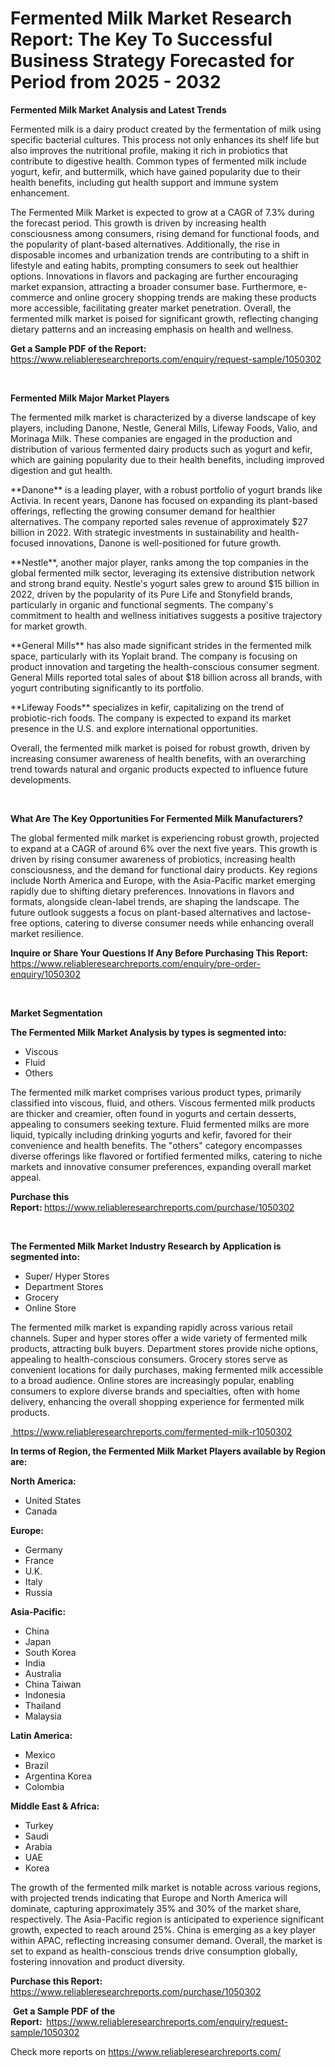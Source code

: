 <p><h1>Fermented Milk Market Research Report: The Key To Successful Business Strategy Forecasted for Period from 2025 - 2032</h1></p><p><strong>Fermented Milk Market Analysis and Latest Trends</strong></p>
<p><p>Fermented milk is a dairy product created by the fermentation of milk using specific bacterial cultures. This process not only enhances its shelf life but also improves the nutritional profile, making it rich in probiotics that contribute to digestive health. Common types of fermented milk include yogurt, kefir, and buttermilk, which have gained popularity due to their health benefits, including gut health support and immune system enhancement.</p><p>The Fermented Milk Market is expected to grow at a CAGR of 7.3% during the forecast period. This growth is driven by increasing health consciousness among consumers, rising demand for functional foods, and the popularity of plant-based alternatives. Additionally, the rise in disposable incomes and urbanization trends are contributing to a shift in lifestyle and eating habits, prompting consumers to seek out healthier options. Innovations in flavors and packaging are further encouraging market expansion, attracting a broader consumer base. Furthermore, e-commerce and online grocery shopping trends are making these products more accessible, facilitating greater market penetration. Overall, the fermented milk market is poised for significant growth, reflecting changing dietary patterns and an increasing emphasis on health and wellness.</p></p>
<p><strong>Get a Sample PDF of the Report:&nbsp;</strong> <a href="https://www.reliableresearchreports.com/enquiry/request-sample/1050302?utm_campaign=2203&utm_medium=2&utm_source=Github&utm_content=ia&utm_term=14022025&utm_id=fermented-milk">https://www.reliableresearchreports.com/enquiry/request-sample/1050302</a></p>
<p>&nbsp;</p>
<p><strong>Fermented Milk Major Market Players</strong></p>
<p><p>The fermented milk market is characterized by a diverse landscape of key players, including Danone, Nestle, General Mills, Lifeway Foods, Valio, and Morinaga Milk. These companies are engaged in the production and distribution of various fermented dairy products such as yogurt and kefir, which are gaining popularity due to their health benefits, including improved digestion and gut health.</p><p>**Danone** is a leading player, with a robust portfolio of yogurt brands like Activia. In recent years, Danone has focused on expanding its plant-based offerings, reflecting the growing consumer demand for healthier alternatives. The company reported sales revenue of approximately $27 billion in 2022. With strategic investments in sustainability and health-focused innovations, Danone is well-positioned for future growth.</p><p>**Nestle**, another major player, ranks among the top companies in the global fermented milk sector, leveraging its extensive distribution network and strong brand equity. Nestle's yogurt sales grew to around $15 billion in 2022, driven by the popularity of its Pure Life and Stonyfield brands, particularly in organic and functional segments. The company's commitment to health and wellness initiatives suggests a positive trajectory for market growth.</p><p>**General Mills** has also made significant strides in the fermented milk space, particularly with its Yoplait brand. The company is focusing on product innovation and targeting the health-conscious consumer segment. General Mills reported total sales of about $18 billion across all brands, with yogurt contributing significantly to its portfolio.</p><p>**Lifeway Foods** specializes in kefir, capitalizing on the trend of probiotic-rich foods. The company is expected to expand its market presence in the U.S. and explore international opportunities.</p><p>Overall, the fermented milk market is poised for robust growth, driven by increasing consumer awareness of health benefits, with an overarching trend towards natural and organic products expected to influence future developments.</p></p>
<p>&nbsp;</p>
<p><strong>What Are The Key Opportunities For Fermented Milk Manufacturers?</strong></p>
<p><p>The global fermented milk market is experiencing robust growth, projected to expand at a CAGR of around 6% over the next five years. This growth is driven by rising consumer awareness of probiotics, increasing health consciousness, and the demand for functional dairy products. Key regions include North America and Europe, with the Asia-Pacific market emerging rapidly due to shifting dietary preferences. Innovations in flavors and formats, alongside clean-label trends, are shaping the landscape. The future outlook suggests a focus on plant-based alternatives and lactose-free options, catering to diverse consumer needs while enhancing overall market resilience.</p></p>
<p><strong>Inquire or Share Your Questions If Any Before Purchasing This Report:</strong> <a href="https://www.reliableresearchreports.com/enquiry/pre-order-enquiry/1050302?utm_campaign=2203&utm_medium=2&utm_source=Github&utm_content=ia&utm_term=14022025&utm_id=fermented-milk">https://www.reliableresearchreports.com/enquiry/pre-order-enquiry/1050302</a></p>
<p>&nbsp;</p>
<p><strong>Market Segmentation</strong></p>
<p><strong>The Fermented Milk Market Analysis by types is segmented into:</strong></p>
<p><ul><li>Viscous</li><li>Fluid</li><li>Others</li></ul></p>
<p><p>The fermented milk market comprises various product types, primarily classified into viscous, fluid, and others. Viscous fermented milk products are thicker and creamier, often found in yogurts and certain desserts, appealing to consumers seeking texture. Fluid fermented milks are more liquid, typically including drinking yogurts and kefir, favored for their convenience and health benefits. The "others" category encompasses diverse offerings like flavored or fortified fermented milks, catering to niche markets and innovative consumer preferences, expanding overall market appeal.</p></p>
<p><strong>Purchase this Report:&nbsp;</strong><a href="https://www.reliableresearchreports.com/purchase/1050302?utm_campaign=2203&utm_medium=2&utm_source=Github&utm_content=ia&utm_term=14022025&utm_id=fermented-milk">https://www.reliableresearchreports.com/purchase/1050302</a></p>
<p>&nbsp;</p>
<p><strong>The Fermented Milk Market Industry Research by Application is segmented into:</strong></p>
<p><ul><li>Super/ Hyper Stores</li><li>Department Stores</li><li>Grocery</li><li>Online Store</li></ul></p>
<p><p>The fermented milk market is expanding rapidly across various retail channels. Super and hyper stores offer a wide variety of fermented milk products, attracting bulk buyers. Department stores provide niche options, appealing to health-conscious consumers. Grocery stores serve as convenient locations for daily purchases, making fermented milk accessible to a broad audience. Online stores are increasingly popular, enabling consumers to explore diverse brands and specialties, often with home delivery, enhancing the overall shopping experience for fermented milk products.</p></p>
<p><a href="https://www.reliableresearchreports.com/fermented-milk-r1050302?utm_campaign=2203&utm_medium=2&utm_source=Github&utm_content=ia&utm_term=14022025&utm_id=fermented-milk">&nbsp;https://www.reliableresearchreports.com/fermented-milk-r1050302</a></p>
<p><strong>In terms of Region, the Fermented Milk Market Players available by Region are:</strong></p>
<p>
    <p> <strong> North America: </strong>
        <ul>
            <li>United States</li>
            <li>Canada</li>
        </ul>
        </p> 
    <p> <strong> Europe: </strong>
        <ul>
            <li>Germany</li>
            <li>France</li>
            <li>U.K.</li>
            <li>Italy</li>
            <li>Russia</li>
        </ul>
        </p> 
    <p> <strong> Asia-Pacific: </strong>
        <ul>
            <li>China</li>
            <li>Japan</li>
            <li>South Korea</li>
            <li>India</li>
            <li>Australia</li>
            <li>China Taiwan</li>
            <li>Indonesia</li>
            <li>Thailand</li>
            <li>Malaysia</li>
        </ul>
        </p> 
    <p> <strong> Latin America: </strong>
        <ul>
            <li>Mexico</li>
            <li>Brazil</li>
            <li>Argentina Korea</li>
            <li>Colombia</li>
        </ul>
        </p> 
    <p> <strong> Middle East & Africa: </strong>
        <ul>
            <li>Turkey</li>
            <li>Saudi</li>
            <li>Arabia</li>
            <li>UAE</li>
            <li>Korea</li>
        </ul>
    </p>
    </p>
<p><p>The growth of the fermented milk market is notable across various regions, with projected trends indicating that Europe and North America will dominate, capturing approximately 35% and 30% of the market share, respectively. The Asia-Pacific region is anticipated to experience significant growth, expected to reach around 25%. China is emerging as a key player within APAC, reflecting increasing consumer demand. Overall, the market is set to expand as health-conscious trends drive consumption globally, fostering innovation and product diversity.</p></p>
<p><strong>Purchase this Report: </strong><a href="https://www.reliableresearchreports.com/purchase/1050302?utm_campaign=2203&utm_medium=2&utm_source=Github&utm_content=ia&utm_term=14022025&utm_id=fermented-milk">https://www.reliableresearchreports.com/purchase/1050302</a></p>
<p>&nbsp;<strong>Get a Sample PDF of the Report:&nbsp;&nbsp;</strong><a href="https://www.reliableresearchreports.com/enquiry/request-sample/1050302?utm_campaign=2203&utm_medium=2&utm_source=Github&utm_content=ia&utm_term=14022025&utm_id=fermented-milk">https://www.reliableresearchreports.com/enquiry/request-sample/1050302</a></p>
<p><strong></strong></p>
<p>Check more reports on <a href="https://www.reliableresearchreports.com/?utm_campaign=2203&utm_medium=2&utm_source=Github&utm_content=ia&utm_term=14022025&utm_id=fermented-milk">https://www.reliableresearchreports.com/</a></p>